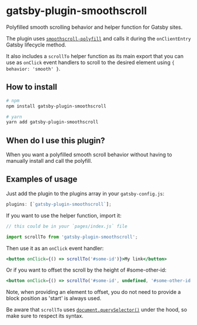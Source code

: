 # gatsby-plugin-smoothscroll

Polyfilled smooth scrolling behavior and helper function for Gatsby sites.

The plugin uses [`smoothscroll-polyfill`](https://www.npmjs.com/package/smoothscroll-polyfill) and calls it during the `onClientEntry` Gatsby lifecycle method.

It also includes a `scrollTo` helper function as its main export that you can use as `onClick` event handlers to scroll to the desired element using `{ behavior: 'smooth' }`.

## How to install

```bash
# npm
npm install gatsby-plugin-smoothscroll

# yarn
yarn add gatsby-plugin-smoothscroll
```

## When do I use this plugin?

When you want a polyfilled smooth scroll behavior without having to manually install and call the polyfill.

## Examples of usage

Just add the plugin to the plugins array in your `gatsby-config.js`:

```js
plugins: [`gatsby-plugin-smoothscroll`];
```

If you want to use the helper function, import it:

```js
// this could be in your `pages/index.js` file

import scrollTo from 'gatsby-plugin-smoothscroll';
```

Then use it as an `onClick` event handler:

```jsx
<button onClick={() => scrollTo('#some-id')}>My link</button>
```

Or if you want to offset the scroll by the height of #some-other-id:
```jsx
<button onClick={() => scrollTo('#some-id', undefined, '#some-other-id',)})}>My link</button>
```

Note, when providing an element to offset, you do not need to provide a block position as 'start' is always used.

Be aware that `scrollTo` uses [`document.querySelector()`](https://developer.mozilla.org/en-US/docs/Web/API/Document/querySelector) under the hood, so make sure to respect its syntax.
